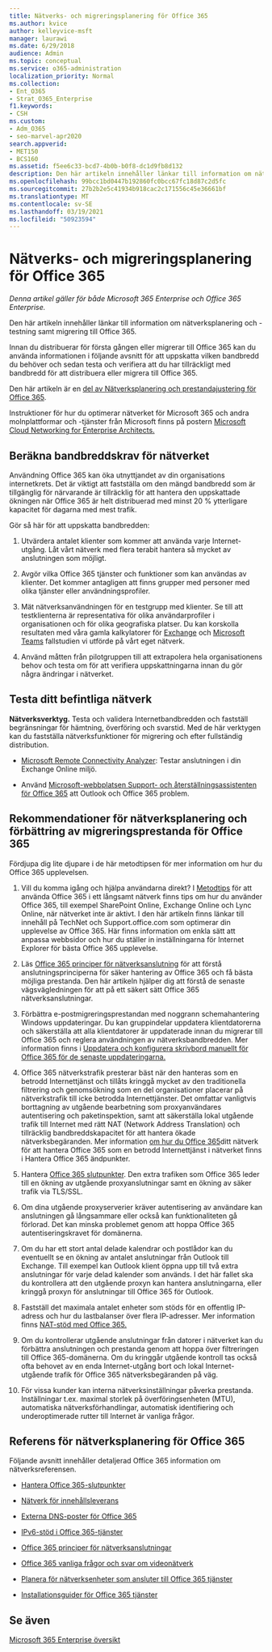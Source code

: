 ```yaml
---
title: Nätverks- och migreringsplanering för Office 365
ms.author: kvice
author: kelleyvice-msft
manager: laurawi
ms.date: 6/29/2018
audience: Admin
ms.topic: conceptual
ms.service: o365-administration
localization_priority: Normal
ms.collection:
- Ent_O365
- Strat_O365_Enterprise
f1.keywords:
- CSH
ms.custom:
- Adm_O365
- seo-marvel-apr2020
search.appverid:
- MET150
- BCS160
ms.assetid: f5ee6c33-bcd7-4b0b-b0f8-dc1d9fb8d132
description: Den här artikeln innehåller länkar till information om nätverksplanering, tester och migrering till Office 365.
ms.openlocfilehash: 99bcc1bd0447b192860fc0bcc67fc18d87c2d5fc
ms.sourcegitcommit: 27b2b2e5c41934b918cac2c171556c45e36661bf
ms.translationtype: MT
ms.contentlocale: sv-SE
ms.lasthandoff: 03/19/2021
ms.locfileid: "50923594"
---
```

# <a name="network-and-migration-planning-for-office-365"></a>Nätverks- och migreringsplanering för Office 365

*Denna artikel gäller för både Microsoft 365 Enterprise och Office 365 Enterprise.*

Den här artikeln innehåller länkar till information om nätverksplanering och -testning samt migrering till Office 365.
  
Innan du distribuerar för första gången eller migrerar till Office 365 kan du använda informationen i följande avsnitt för att uppskatta vilken bandbredd du behöver och sedan testa och verifiera att du har tillräckligt med bandbredd för att distribuera eller migrera till Office 365.

Den här artikeln är en [del av Nätverksplanering och prestandajustering för Office 365](./network-planning-and-performance.md).

Instruktioner för hur du optimerar nätverket för Microsoft 365 och andra molnplattformar och -tjänster från Microsoft finns på postern [Microsoft Cloud Networking for Enterprise Architects.](../solutions/cloud-architecture-models.md)
   
## <a name="estimate-network-bandwidth-requirements"></a>Beräkna bandbreddskrav för nätverket
<a name="EstimateBandwidthRequirements"> </a>

Användning Office 365 kan öka utnyttjandet av din organisations internetkrets. Det är viktigt att fastställa om den mängd bandbredd som är tillgänglig för närvarande är tillräcklig för att hantera den uppskattade ökningen när Office 365 är helt distribuerad med minst 20 % ytterligare kapacitet för dagarna med mest trafik.
  
Gör så här för att uppskatta bandbredden:
  
1. Utvärdera antalet klienter som kommer att använda varje Internet-utgång. Låt vårt nätverk med flera terabit hantera så mycket av anslutningen som möjligt. 
    
2. Avgör vilka Office 365 tjänster och funktioner som kan användas av klienter. Det kommer antagligen att finns grupper med personer med olika tjänster eller användningsprofiler.
    
3. Mät nätverksanvändningen för en testgrupp med klienter. Se till att testklienterna är representativa för olika användarprofiler i organisationen och för olika geografiska platser. Du kan korskolla resultaten med våra gamla kalkylatorer för [Exchange](https://techcommunity.microsoft.com/t5/exchange-team-blog/announcing-the-exchange-client-network-bandwidth-calculator-beta/ba-p/601744) [](https://www.microsoft.com/itshowcase/Article/Content/631/Optimizing-network-performance-for-Microsoft-Office-365) och [Microsoft Teams](/microsoftteams/prepare-network) fallstudien vi utförde på vårt eget nätverk. 
    
4. Använd måtten från pilotgruppen till att extrapolera hela organisationens behov och testa om för att verifiera uppskattningarna innan du gör några ändringar i nätverket.
    
## <a name="test-your-existing-network"></a>Testa ditt befintliga nätverk
<a name="calculators"> </a>

 **Nätverksverktyg.** Testa och validera Internetbandbredden och fastställ begränsningar för hämtning, överföring och svarstid. Med de här verktygen kan du fastställa nätverksfunktioner för migrering och efter fullständig distribution. 
    
- [Microsoft Remote Connectivity Analyzer](https://go.microsoft.com/fwlink/p/?LinkId=517243): Testar anslutningen i din Exchange Online miljö.
    
- Använd [Microsoft-webbplatsen Support- och återställningsassistenten för Office 365](https://diagnostics.office.com/#/Download?env=SOC) att Outlook och Office 365 problem. 
    
## <a name="best-practices-for-network-planning-and-improving-migration-performance-for-office-365"></a>Rekommendationer för nätverksplanering och förbättring av migreringsprestanda för Office 365
<a name="BestPractices"> </a>

Fördjupa dig lite djupare i de här metodtipsen för mer information om hur du Office 365 upplevelsen.
  
1. Vill du komma igång och hjälpa användarna direkt? I [Metodtips](https://support.office.com/article/fd16c8d2-4799-4c39-8fd7-045f06640166) för att använda Office 365 i ett långsamt nätverk finns tips om hur du använder Office 365, till exempel SharePoint Online, Exchange Online och Lync Online, när nätverket inte är aktivt. I den här artikeln finns länkar till innehåll på TechNet och Support.office.com som optimerar din upplevelse av Office 365. Här finns information om enkla sätt att anpassa webbsidor och hur du ställer in inställningarna för Internet Explorer för bästa Office 365 upplevelse. 
    
2. Läs [Office 365 principer för nätverksanslutning](./microsoft-365-network-connectivity-principles.md) för att förstå anslutningsprinciperna för säker hantering av Office 365 och få bästa möjliga prestanda. Den här artikeln hjälper dig att förstå de senaste vägsvägledningen för att på ett säkert sätt Office 365 nätverksanslutningar. 
    
3. Förbättra e-postmigreringsprestandan med noggrann schemahantering Windows uppdateringar. Du kan gruppindelar uppdatera klientdatorerna och säkerställa att alla klientdatorer är uppdaterade innan du migrerar till Office 365 och reglera användningen av nätverksbandbredden. Mer information finns i [Uppdatera och konfigurera skrivbord manuellt för Office 365 för de senaste uppdateringarna.](https://support.microsoft.com/gp/office-2013-365-update)
    
4. Office 365 nätverkstrafik presterar bäst när den hanteras som en betrodd Internettjänst och tillåts kringgå mycket av den traditionella filtrering och genomsökning som en del organisationer placerar på nätverkstrafik till icke betrodda Internettjänster. Det omfattar vanligtvis borttagning av utgående bearbetning som proxyanvändares autentisering och paketinspektion, samt att säkerställa lokal utgående trafik till Internet med rätt NAT (Network Address Translation) och tillräcklig bandbreddskapacitet för att hantera ökade nätverksbegäranden. Mer information [om hur du Office 365](https://support.office.com/article/99cab9d4-ef59-4207-9f2b-3728eb46bf9a)ditt nätverk för att hantera Office 365 som en betrodd Internettjänst i nätverket finns i Hantera Office 365 ändpunkter.
    
1. Hantera [Office 365 slutpunkter](https://support.office.com/article/99cab9d4-ef59-4207-9f2b-3728eb46bf9a). Den extra trafiken som Office 365 leder till en ökning av utgående proxyanslutningar samt en ökning av säker trafik via TLS/SSL.
    
2. Om dina utgående proxyserverier kräver autentisering av användare kan anslutningen gå långsammare eller också kan funktionaliteten gå förlorad. Det kan minska problemet genom att hoppa Office 365 autentiseringskravet för domänerna.
    
3. Om du har ett stort antal delade kalendrar och postlådor kan du eventuellt se en ökning av antalet anslutningar från Outlook till Exchange. Till exempel kan Outlook klient öppna upp till två extra anslutningar för varje delad kalender som används. I det här fallet ska du kontrollera att den utgående proxyn kan hantera anslutningarna, eller kringgå proxyn för anslutningar till Office 365 för Outlook.
    
4. Fastställ det maximala antalet enheter som stöds för en offentlig IP-adress och hur du lastbalanser över flera IP-adresser. Mer information finns [NAT-stöd med Office 365.](nat-support-with-microsoft-365.md)
    
5. Om du kontrollerar utgående anslutningar från datorer i nätverket kan du förbättra anslutningen och prestanda genom att hoppa över filtreringen till Office 365-domänerna. Om du kringgår utgående kontroll tas också ofta behovet av en enda Internet-utgång bort och lokal Internet-utgående trafik för Office 365 nätverksbegäranden på väg.
    
6. För vissa kunder kan interna nätverksinställningar påverka prestanda. Inställningar t.ex. maximal storlek på överföringsenheten (MTU), automatiska nätverksförhandlingar, automatisk identifiering och underoptimerade rutter till Internet är vanliga frågor.
    
## <a name="network-planning-reference-for-office-365"></a>Referens för nätverksplanering för Office 365
<a name="NetReference"> </a>

Följande avsnitt innehåller detaljerad Office 365 information om nätverksreferensen.
  
- [Hantera Office 365-slutpunkter](https://support.office.com/article/99cab9d4-ef59-4207-9f2b-3728eb46bf9a)
    
- [Nätverk för innehållsleverans](content-delivery-networks.md)
    
- [Externa DNS-poster för Office 365](external-domain-name-system-records.md)
    
- [IPv6-stöd i Office 365-tjänster](ipv6-support.md)
    
- [Office 365 principer för nätverksanslutningar](./microsoft-365-network-connectivity-principles.md)
    
- [Office 365 vanliga frågor och svar om videonätverk](office-365-video-networking-faq.md)
    
- [Planera för nätverksenheter som ansluter till Office 365 tjänster](plan-for-network-devices.md)
    
- [Installationsguider för Office 365 tjänster](setup-guides-for-microsoft-365.md)
 
## <a name="see-also"></a>Se även

[Microsoft 365 Enterprise översikt](microsoft-365-overview.md)